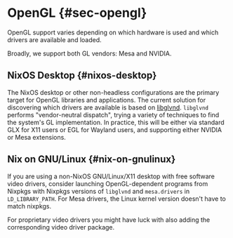 # OpenGL {#sec-opengl}

OpenGL support varies depending on which hardware is used and which drivers are available and loaded.

Broadly, we support both GL vendors: Mesa and NVIDIA.

## NixOS Desktop {#nixos-desktop}

The NixOS desktop or other non-headless configurations are the primary target for OpenGL libraries and applications. The current solution for discovering which drivers are available is based on [libglvnd](https://gitlab.freedesktop.org/glvnd/libglvnd). `libglvnd` performs "vendor-neutral dispatch", trying a variety of techniques to find the system's GL implementation. In practice, this will be either via standard GLX for X11 users or EGL for Wayland users, and supporting either NVIDIA or Mesa extensions.

## Nix on GNU/Linux {#nix-on-gnulinux}

If you are using a non-NixOS GNU/Linux/X11 desktop with free software video drivers, consider launching OpenGL-dependent programs from Nixpkgs with Nixpkgs versions of `libglvnd` and `mesa.drivers` in `LD_LIBRARY_PATH`. For Mesa drivers, the Linux kernel version doesn't have to match nixpkgs.

For proprietary video drivers you might have luck with also adding the corresponding video driver package.
